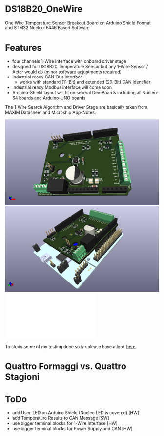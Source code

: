 # DS18B20_OneWire
One Wire Temperature Sensor Breakout Board on Arduino Shield Format and STM32 Nucleo-F446 Based Software

# Features
- four channels 1-Wire Interface with onboard driver stage 
- designed for DS18B20 Temperature Sensor but any 1-Wire Sensor / Actor would do (minor software adjustments required)
- Industrial ready CAN-Bus interface
    - works with standard (11-Bit) and extended (29-Bit) CAN identifier
- Industrial ready Modbus interface will come soon
- Arduino-Shield layout will fit on several Dev-Boards including all Nucleo-64 boards and Arduino-UNO boards

The 1-Wire Search Algorithm and Driver Stage are basically taken from MAXIM Datasheet and Microship App-Notes.

![1Wire Arduino Shield](/Images/DS18b20_Arduino_Shield.png)
![1Wire Arduino Shield with Nucleo](/Images/DS18b20_Arduino_Shield2.png)
![Schematics](./Images/lmwb_ds18b20.pdf)

To study some of my testing done so far please have a look [here](/Testing/README.md).

# Quattro Formaggi vs. Quattro Stagioni

# ToDo
- add User-LED on Arduino Shield (Nucleo LED is covered) [HW]
- add Temperature Results to CAN Message [SW]
- use bigger terminal blocks for 1-Wire Interface [HW]
- use bigger terminal blocks for Power Supply and CAN [HW]